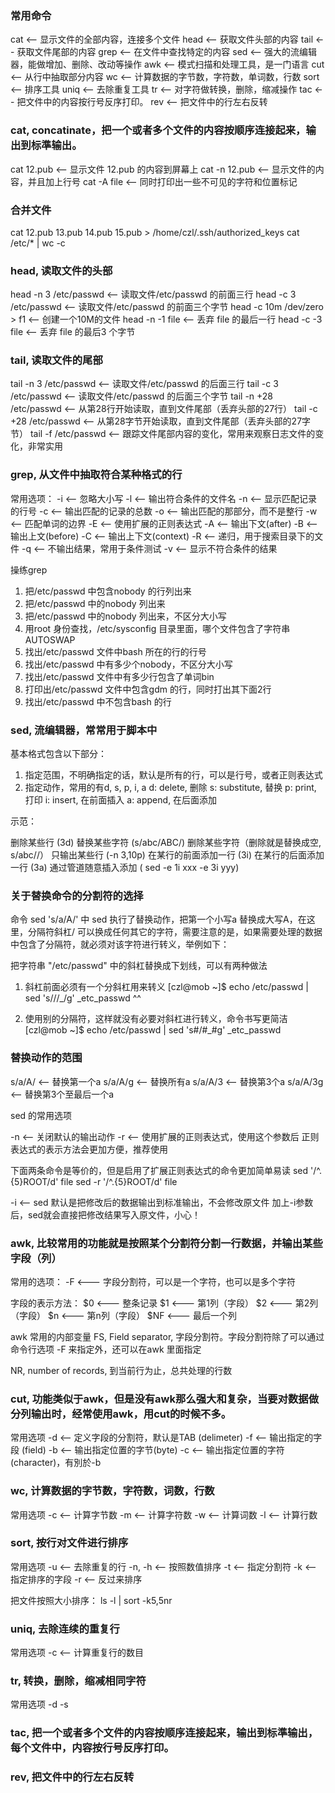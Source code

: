 ### 常用命令

cat     <-- 显示文件的全部内容，连接多个文件
head    <-- 获取文件头部的内容
tail    <-- 获取文件尾部的内容
grep    <-- 在文件中查找特定的内容
sed     <-- 强大的流编辑器，能做增加、删除、改动等操作
awk     <-- 模式扫描和处理工具，是一门语言
cut     <-- 从行中抽取部分内容
wc      <-- 计算数据的字节数，字符数，单词数，行数
sort    <-- 排序工具
uniq    <-- 去除重复工具
tr      <-- 对字符做转换，删除，缩减操作
tac     <-- 把文件中的内容按行号反序打印。
rev     <-- 把文件中的行左右反转

### cat, concatinate，把一个或者多个文件的内容按顺序连接起来，输出到标準输出。

cat 12.pub              <-- 显示文件 12.pub 的内容到屏幕上
cat -n 12.pub           <-- 显示文件的内容，并且加上行号
cat -A file             <-- 同时打印出一些不可见的字符和位置标记

### 合并文件
cat 12.pub 13.pub 14.pub 15.pub > /home/czl/.ssh/authorized_keys
cat /etc/* | wc -c

### head, 读取文件的头部

head -n 3 /etc/passwd       <-- 读取文件/etc/passwd 的前面三行
head -c 3 /etc/passwd       <-- 读取文件/etc/passwd 的前面三个字节 
head -c 10m /dev/zero > f1  <-- 创建一个10M的文件
head -n -1 file             <-- 丢弃 file 的最后一行
head -c -3 file             <-- 丢弃 file 的最后3 个字节



### tail, 读取文件的尾部

tail -n 3 /etc/passwd       <-- 读取文件/etc/passwd 的后面三行
tail -c 3 /etc/passwd       <-- 读取文件/etc/passwd 的后面三个字节 
tail -n +28 /etc/passwd     <-- 从第28行开始读取，直到文件尾部（丢弃头部的27行）
tail -c +28 /etc/passwd     <-- 从第28字节开始读取，直到文件尾部（丢弃头部的27字节）
tail -f /etc/passwd         <-- 跟踪文件尾部内容的变化，常用来观察日志文件的变化，非常实用

### grep, 从文件中抽取符合某种格式的行

常用选项：
-i          <-- 忽略大小写
-l          <-- 输出符合条件的文件名
-n          <-- 显示匹配记录的行号
-c          <-- 输出匹配的记录的总数
-o          <-- 输出匹配的那部分，而不是整行
-w          <-- 匹配单词的边界
-E          <-- 使用扩展的正则表达式
-A          <-- 输出下文(after)
-B          <-- 输出上文(before)
-C          <-- 输出上下文(context)
-R          <-- 递归，用于搜索目录下的文件
-q          <-- 不输出结果，常用于条件测试
-v          <-- 显示不符合条件的结果

操练grep

1. 把/etc/passwd 中包含nobody 的行列出来
2. 把/etc/passwd 中的nobody 列出来
3. 把/etc/passwd 中的nobody 列出来，不区分大小写
4. 用root 身份查找，/etc/sysconfig 目录里面，哪个文件包含了字符串AUTOSWAP
5. 找出/etc/passwd 文件中bash 所在的行的行号
6. 找出/etc/passwd 中有多少个nobody，不区分大小写
7. 找出/etc/passwd 文件中有多少行包含了单词bin 
8. 打印出/etc/passwd 文件中包含gdm 的行，同时打出其下面2行 
9. 找出/etc/passwd 中不包含bash 的行


### sed, 流编辑器，常常用于脚本中

基本格式包含以下部分：
1. 指定范围，不明确指定的话，默认是所有的行，可以是行号，或者正则表达式
2. 指定动作，常用的有d, s, p, i, a
    d: delete, 删除
    s: substitute, 替换
    p: print, 打印
    i: insert, 在前面插入
    a: append, 在后面添加

示范：

删除某些行 (3d)
替换某些字符 (s/abc/ABC/)
删除某些字符（删除就是替换成空, s/abc//）
只输出某些行 (-n 3,10p)
在某行的前面添加一行 (3i)
在某行的后面添加一行 (3a)
通过管道随意插入添加 ( sed -e 1i xxx -e 3i yyy)

### 关于替换命令的分割符的选择

命令 sed 's/a/A/' 中 sed 执行了替换动作，把第一个小写a 替换成大写A，在这里，分隔符斜杠/ 可以换成任何其它的字符，需要注意的是，如果需要处理的数据中包含了分隔符，就必须对该字符进行转义，举例如下：

把字符串 "/etc/passwd" 中的斜杠替换成下划线，可以有两种做法

1. 斜杠前面必须有一个分斜杠用来转义
   [czl@mob ~]$ echo /etc/passwd | sed 's/\//_/g'
   _etc_passwd                            ^^

2. 使用别的分隔符，这样就没有必要对斜杠进行转义，命令书写更简洁
   [czl@mob ~]$ echo /etc/passwd | sed 's#/#_#g'
   _etc_passwd

### 替换动作的范围

s/a/A/          <-- 替换第一个a
s/a/A/g         <-- 替换所有a
s/a/A/3         <-- 替换第3个a
s/a/A/3g        <-- 替换第3个至最后一个a

sed 的常用选项

-n              <-- 关闭默认的输出动作
-r              <-- 使用扩展的正则表达式，使用这个参数后
                    正则表达式的表示方法会更加方便，推荐使用

下面两条命令是等价的，但是启用了扩展正则表达式的命令更加简单易读
sed '/^.\{5\}ROOT/d' file
sed -r '/^.{5}ROOT/d' file

-i              <-- sed 默认是把修改后的数据输出到标准输出，不会修改原文件
  加上-i参数后，sed就会直接把修改结果写入原文件，小心！

### awk, 比较常用的功能就是按照某个分割符分割一行数据，并输出某些字段（列）

常用的选项： 
-F            <--- 字段分割符，可以是一个字符，也可以是多个字符

字段的表示方法：
$0      <--- 整条记录
$1      <--- 第1列（字段）
$2      <--- 第2列（字段）
$n      <--- 第n列（字段）
$NF     <--- 最后一个列

awk 常用的内部变量
FS, Field separator, 字段分割符。字段分割符除了可以通过命令行选项 -F 来指定外，还可以在awk 里面指定

NR, number of records, 到当前行为止，总共处理的行数

### cut, 功能类似于awk，但是没有awk那么强大和复杂，当要对数据做分列输出时，经常使用awk，用cut的时候不多。

常用选项
-d          <-- 定义字段的分割符，默认是TAB (delimeter)
-f          <-- 输出指定的字段 (field)
-b          <-- 输出指定位置的字节(byte)
-c          <-- 输出指定位置的字符(character)，有別於-b

### wc, 计算数据的字节数，字符数，词数，行数

常用选项
-c          <-- 计算字节数
-m          <-- 计算字符数
-w          <-- 计算词数
-l          <-- 计算行数

### sort, 按行对文件进行排序

常用选项
-u          <-- 去除重复的行
-n, -h      <-- 按照数值排序
-t          <-- 指定分割符
-k          <-- 指定排序的字段
-r          <-- 反过来排序

把文件按照大小排序：
ls -l | sort -k5,5nr


### uniq, 去除连续的重复行
常用选项
-c          <-- 计算重复行的数目

### tr, 转换，删除，缩减相同字符

常用选项
-d
-s

### tac, 把一个或者多个文件的内容按顺序连接起来，输出到标準输出，每个文件中，内容按行号反序打印。

### rev, 把文件中的行左右反转